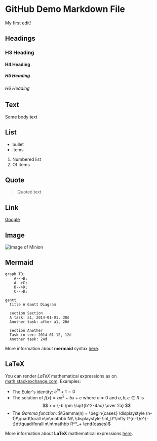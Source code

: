 # GitHub Demo Markdown File

My first edit!

## Headings
### H3 Heading
#### H4 Heading
##### H5 Heading
###### H6 Heading

## Text

Some body text

## List

* bullet
* items

1. Numbered list
1. Of items

## Quote

> Quoted text

## Link

[Google](https://google.com)

## Image

![Image of Minion](https://octodex.github.com/images/minion.png)

## Mermaid

```mermaid
graph TD;
    A-->B;
    A-->C;
    B-->D;
    C-->D;
```

```mermaid
gantt
  title A Gantt Diagram

  section Section
  A task: a1, 2014-01-01, 30d
  Another task: after a1, 20d
  
  section Another
  Task in sec: 2014-01-12, 12d
  Another task: 24d
```

More information about **mermaid** syntax [here](https://mermaid-js.github.io/mermaid/).

## LaTeX

You can render *LaTeX* mathematical expressions as on [math.stackexchange.com](https://math.stackexchange.com/). Examples:

* The Euler's identity: $e^{i\pi} + 1 = 0$
* The solution of $f(x)=ax^2+bx+c$ where $a \neq 0$ and $a, b, c \in R$ is
$$
x = {-b \pm \sqrt{b^2-4ac} \over 2a}
$$
* The *Gamma function*: $\Gamma(n) = \begin{cases}
  \displaystyle (n-1)!\quad\forall n\in\mathbb N\\
  \displaystyle \int_0^\infty t^{n-1}e^{-t}dt\quad\forall n\in\mathbb R^*_+
  \end{cases}$

More information about **LaTeX** mathematical expressions [here](https://meta.math.stackexchange.com/questions/5020/mathjax-basic-tutorial-and-quick-reference).
